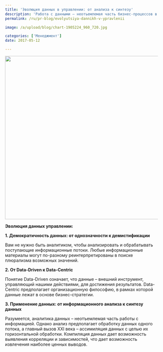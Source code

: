 ```yaml
---
title: 'Эволюция данных в управлении: от анализа к синтезу'
description: 'Работа с данными – неотъемлемая часть бизнес-процессов в эпоху информационного общества. Любое управленческое решение должно строится на их анализе и синтезировании. Как изменился подход в работе с массивами данных? Эволюция данных управлении: 1. Демократичность данных: от однозначности к демистификации Вам не нужно быть аналитиком, чтобы анализировать и обрабатывать'
permalink: /ru/pr-blog/evolyutsiya-dannikh-v-ypravlenii

image: /a/upload/blog/chart-1905224_960_720.jpg

categories: ['Менеджмент']
date: 2017-05-12

---
```


<img src="{{ site.assets }}/upload/blog/chart-1905224_960_720.jpg" width="960" height="539" alt="">
<p><strong>Эволюция данных управлении:</strong></p>
<p><strong>1. Демократичность данных: от однозначности к демистификации</strong></p>
<p>Вам не нужно быть аналитиком, чтобы анализировать и обрабатывать поступающие информационные потоки. Любые информационные материалы могут по-разному реинтерпретированы в поиске плюрализма возможных значений.</p>
<p><strong>2. От Data-Driven к Data-Centric</strong></p>
<p>Понятие Data-Driven означает, что данные &ndash; внешний инструмент, управляющий нашими действиями, для достижения результатов. Data-Centric предполагает организационную философию, в рамках которой данные лежат в основе бизнес-стратегии.</p>
<p><strong>3. Применение данных: от информационного анализа к синтезу данных</strong></p>
<p>Разумеется, аналитика данных &ndash; неотъемлемая часть работы с информацией. Однако анализ предполагает обработку данных одного потока, а главный вызов XXI века &ndash; ассимиляция данных с целью их горизонтальной обработки. Компиляция данных дает возможность выявления корреляции и зависимостей, что дает возможность извлечения наиболее ценных выводов.</p>

